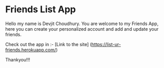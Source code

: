 # Friends List App

Hello my name is Devjit Choudhury.
You are welcome to my Friends App, here you can create your personalized account and add and update your friends.

Check out the app in :-
[Link to the site] (https://list-ur-friends.herokuapp.com/)

Thankyou!!! 